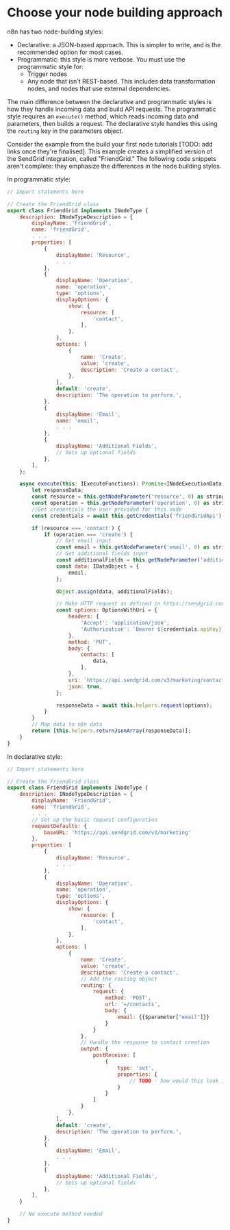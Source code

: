 # Choose your node building approach

n8n has two node-building styles:

* Declarative: a JSON-based approach. This is simpler to write, and is the recommended option for most cases.
* Programmatic: this style is more verbose. You must use the programmatic style for:
    * Trigger nodes
    * Any node that isn't REST-based. This includes data transformation nodes, and nodes that use external dependencies.

The main difference between the declarative and programmatic styles is how they handle incoming data and build API requests. The programmatic style requires an `execute()` method, which reads incoming data and parameters, then builds a request. The declarative style handles this using the `routing` key in the parameters object.

Consider the example from the build your first node tutorials [TODO: add links once they're finalised]. This example creates a simplified version of the SendGrid integration, called "FriendGrid." The following code snippets aren't complete: they emphasize the differences in the node building styles.

In programmatic style:

```js
// Import statements here

// Create the FriendGrid class
export class FriendGrid implements INodeType {
    description: INodeTypeDescription = {
        displayName: 'FriendGrid',
        name: 'friendGrid',
        . . .
        properties: [
            {
                displayName: 'Resource',
                . . .
            },
            {
                displayName: 'Operation',
                name: 'operation',
                type: 'options',
                displayOptions: {
                    show: {
                        resource: [
                            'contact',
                        ],
                    },
                },
                options: [
                    {
                        name: 'Create',
                        value: 'create',
                        description: 'Create a contact',
                    },
                ],
                default: 'create',
                description: 'The operation to perform.',
            },
            {
                displayName: 'Email',
                name: 'email',
                . . .
            },
            {
                displayName: 'Additional Fields',
                // Sets up optional fields
            },
        ],
    };

    async execute(this: IExecuteFunctions): Promise<INodeExecutionData[][]> {
        let responseData;
        const resource = this.getNodeParameter('resource', 0) as string;
        const operation = this.getNodeParameter('operation', 0) as string;
        //Get credentials the user provided for this node
        const credentials = await this.getCredentials('friendGridApi') as IDataObject;

        if (resource === 'contact') {
            if (operation === 'create') {
                // Get email input
                const email = this.getNodeParameter('email', 0) as string;
                // Get additional fields input
                const additionalFields = this.getNodeParameter('additionalFields', 0) as IDataObject;
                const data: IDataObject = {
                    email,
                };

                Object.assign(data, additionalFields);

                // Make HTTP request as defined in https://sendgrid.com/docs/api-reference/
                const options: OptionsWithUri = {
                    headers: {
                        'Accept': 'application/json',
                        'Authorization': `Bearer ${credentials.apiKey}`,
                    },
                    method: 'PUT',
                    body: {
                        contacts: [
                            data,
                        ],
                    },
                    uri: `https://api.sendgrid.com/v3/marketing/contacts`,
                    json: true,
                };

                responseData = await this.helpers.request(options);
            }
        }
        // Map data to n8n data
        return [this.helpers.returnJsonArray(responseData)];
    }
}
```

In declarative style:

```js
// Import statements here

// Create the FriendGrid class
export class FriendGrid implements INodeType {
    description: INodeTypeDescription = {
        displayName: 'FriendGrid',
        name: 'friendGrid',
        . . .
        // Set up the basic request configuration
        requestDefaults: {
			baseURL: 'https://api.sendgrid.com/v3/marketing'
		},
        properties: [
            {
                displayName: 'Resource',
                . . .
            },
            {
                displayName: 'Operation',
                name: 'operation',
                type: 'options',
                displayOptions: {
                    show: {
                        resource: [
                            'contact',
                        ],
                    },
                },
                options: [
                    {
                        name: 'Create',
                        value: 'create',
                        description: 'Create a contact',
                        // Add the routing object
                        routing: { 
                            request: {
                                method: 'POST',
                                url: '=/contacts',
                                body: {
                                    email: {{$parameter["email"]}}
                                }
                            }
                        },
                        // Handle the response to contact creation
                        output: {
                            postReceive: [
                                {
                                    type: 'set',
                                    properties: {
                                        // TODO - how would this look in this example?
                                    }
                                }
                            ]
                        }
                    },
                ],
                default: 'create',
                description: 'The operation to perform.',
            },
            {
                displayName: 'Email',
                . . .
            },
            {
                displayName: 'Additional Fields',
                // Sets up optional fields
            },
        ],
    }

    // No execute method needed
}
```
